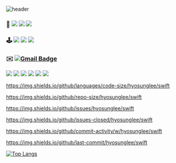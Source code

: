 ![header](https://capsule-render.vercel.app/api?type=waving&color=gradient&height=150&section=header&text=🧑🏻‍💻✨📱%20&fontSize=45)

### 📱  <img src="https://img.shields.io/badge/Swift-F05138?style=for-the-badge&logo=Swift&logoColor=white"> <img src="https://img.shields.io/badge/GitHub-41AD48?style=for-the-badge&logo=GitHub&logoColor=white"> <img src="https://img.shields.io/badge/Xcode-147EFB?style=for-the-badge&logo=Xcode&logoColor=white">

### 🕹️  <img src="https://img.shields.io/badge/EPL-7A2F9F?style=for-the-badge&logo=Premier League&logoColor=white"> <img src="https://img.shields.io/badge/Steam-000000?style=for-the-badge&logo=Steam&logoColor=white"> <img src="https://img.shields.io/badge/youtube-FF0000?style=for-the-badge&logo=youtube&logoColor=white">

### ✉️ [![Gmail Badge](https://img.shields.io/badge/Gmail-d14836?style=flat-square&logo=Gmail&logoColor=white&link=mailto:gytjdslazoq@gmail.com)](mailto:gytjdslazoq@gmail.com)

<img src="https://img.shields.io/github/languages/count/hyosunglee/swift">

<img src="[https://img.shields.io/github/languages/count/hyosunglee/swift](https://img.shields.io/github/languages/top/hyosunglee/swift)">

<img src="https://img.shields.io/github/languages/count/hyosunglee/swift">

<img src="https://img.shields.io/github/languages/count/hyosunglee/swift">

<img src="https://img.shields.io/github/languages/count/hyosunglee/swift">

<img src="https://img.shields.io/github/languages/count/hyosunglee/swift">
 



https://img.shields.io/github/languages/code-size/hyosunglee/swift

https://img.shields.io/github/repo-size/hyosunglee/swift

https://img.shields.io/github/issues/hyosunglee/swift

https://img.shields.io/github/issues-closed/hyosunglee/swift

https://img.shields.io/github/commit-activity/w/hyosunglee/swift

https://img.shields.io/github/last-commit/hyosunglee/swift


[![Top Langs](https://github-readme-stats.vercel.app/api/top-langs/?username=hyosunglee&layout=donut)](https://github.com/anuraghazra/github-readme-stats)

